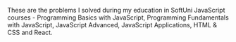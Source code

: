 These are the problems I solved during my education in SoftUni JavaScript courses - Programming Basics with JavaScript, Programming Fundamentals with JavaScript, JavaScript Advanced, JavaScript Applications, HTML & CSS and React.
